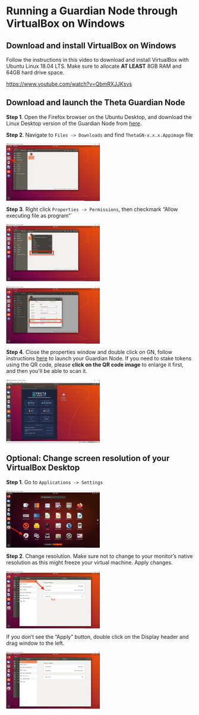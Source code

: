 # Running a Guardian Node through VirtualBox on Windows

## Download and install VirtualBox on Windows

Follow the instructions in this video to download and install VirtualBox with Ubuntu Linux 18.04 LTS. Make sure to allocate **AT LEAST** 8GB RAM and 64GB hard drive space.

https://www.youtube.com/watch?v=QbmRXJJKsvs

## Download and launch the Theta Guardian Node

**Step 1**. Open the Firefox browser on the Ubuntu Desktop, and download the Linux Desktop version of the Guardian Node from [here](https://api.thetatoken.org/downloads/guardian-node/linux).

**Step 2**. Navigate to `Files -> Downloads` and find `ThetaGN-x.x.x.Appimage` file

<a href="url"><img src="./images/vb_download_GN.JPG" align="center" height="50%" width="50%" ></a>

**Step 3**. Right click `Properties -> Permissions`, then checkmark “Allow executing file as 
program”`

<a href="url"><img src="./images/vb_GN_properties.JPG" align="center" height="50%" width="50%" ></a>

<a href="url"><img src="./images/vb_GN_allow_execution.JPG" align="center" height="50%" width="50%" ></a>

**Step 4**. Close the properties window and double click on GN, follow instructions [here](./GUI.md#install-and-launch-the-guardian-node) to launch your Guardian Node. If you need to stake tokens using the QR code, please **click on the QR code image** to enlarge it first, and then you'll be able to scan it.

<a href="url"><img src="./images/vb_GN_launched.JPG" align="center" height="50%" width="50%" ></a>

## Optional: Change screen resolution of your VirtualBox Desktop

**Step 1**. Go to `Applications -> Settings`

<a href="url"><img src="./images/vb_settings.JPG" align="center" height="50%" width="50%" ></a>

**Step 2**. Change resolution. Make sure not to change to your monitor’s native resolution as this might freeze your virtual machine. Apply changes.

<a href="url"><img src="./images/vb_display_resolution.JPG" align="center" height="50%" width="50%" ></a>

If you don’t see the “Apply” button, double click on the Display header and drag window to the left. 

<a href="url"><img src="./images/vb_display.JPG" align="center" height="50%" width="50%" ></a>




